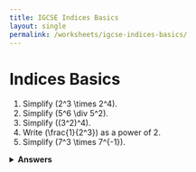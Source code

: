 ```yaml
---
title: IGCSE Indices Basics
layout: single
permalink: /worksheets/igcse-indices-basics/
---
```


# Indices Basics

1. Simplify \(2^3 \times 2^4\).  
2. Simplify \(5^6 \div 5^2\).  
3. Simplify \((3^2)^4\).  
4. Write \(\frac{1}{2^3}\) as a power of 2.  
5. Simplify \(7^3 \times 7^{-1}\).

<details><summary><strong>Answers</strong></summary>

1. \(2^7=128\)  
2. \(5^4=625\)  
3. \(3^8=6561\)  
4. \(2^{-3}\)  
5. \(7^2=49\)

</details>
